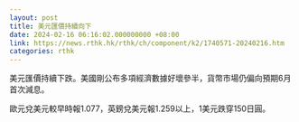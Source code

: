 ```yaml
---
layout: post
title: 美元匯價持續向下
date: 2024-02-16 06:16:02.000000000 +08:00
link: https://news.rthk.hk/rthk/ch/component/k2/1740571-20240216.htm
categories: rthk
---
```


美元匯價持續下跌。美國剛公布多項經濟數據好壞參半，貨幣市場仍偏向預期6月首次減息。

歐元兌美元較早時報1.077，英鎊兌美元報1.259以上，1美元跌穿150日圓。
